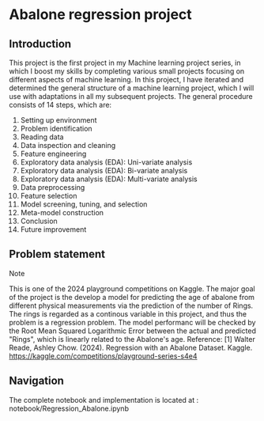 # Abalone regression project

## Introduction 
This project is the first project in my Machine learning project series, in which I boost my skills by completing various small projects focusing on different aspects of machine learning. In this project, I have iterated and determined the general structure of a machine learning project, which I will use with adaptations in all my subsequent projects. The general procedure consists of 14 steps, which are: 
1. Setting up environment
2. Problem identification
3. Reading data
4. Data inspection and cleaning
5. Feature engineering
6. Exploratory data analysis (EDA): Uni-variate analysis 
7. Exploratory data analysis (EDA): Bi-variate analysis
8. Exploratory data analysis (EDA): Multi-variate analysis
9. Data preprocessing
10. Feature selection
11. Model screening, tuning, and selection
12. Meta-model construction
13. Conclusion
14. Future improvement

## Problem statement 
> [!NOTE]
> This is one of the 2024 playground competitions on Kaggle. The major goal of the project is the develop a model for predicting the age of abalone from different physical measurements via the prediction of the number of Rings. The rings is regarded as a continous variable in this project, and thus the problem is a regression problem.
> The model performanc will be checked by the Root Mean Squared Logarithmic Error between the actual and predicted "Rings", which is linearly related to the Abalone's age.
> Reference:
[1] Walter Reade, Ashley Chow. (2024). Regression with an Abalone Dataset. Kaggle. https://kaggle.com/competitions/playground-series-s4e4

## Navigation 
The complete notebook and implementation is located at : notebook/Regression_Abalone.ipynb
